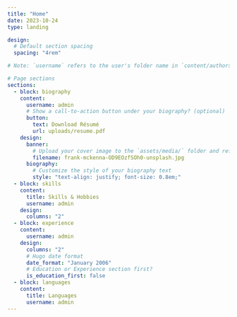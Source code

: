 ```yaml
---
title: "Home"
date: 2023-10-24
type: landing

design:
  # Default section spacing
  spacing: "4rem"

# Note: `username` refers to the user's folder name in `content/authors/`

# Page sections
sections:
  - block: biography
    content:
      username: admin
      # Show a call-to-action button under your biography? (optional)
      button:
        text: Download Résumé
        url: uploads/resume.pdf
    design:
      banner:
        # Upload your cover image to the `assets/media/` folder and reference it here
        filename: frank-mckenna-OD9EOzfSOh0-unsplash.jpg
      biography:
        # Customize the style of your biography text
        style: "text-align: justify; font-size: 0.8em;"
  - block: skills
    content:
      title: Skills & Hobbies
      username: admin
    design:
      columns: "2"
  - block: experience
    content:
      username: admin
    design:
      columns: "2"
      # Hugo date format
      date_format: "January 2006"
      # Education or Experience section first?
      is_education_first: false
  - block: languages
    content:
      title: Languages
      username: admin
---
```

